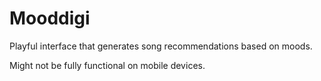 # Mooddigi
Playful interface that generates song recommendations based on moods.

Might not be fully functional on mobile devices.
